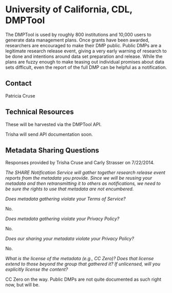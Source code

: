 University of California, CDL, DMPTool
====

The DMPTool is used by roughly 800 institutions and 10,000 users to generate data management plans. Once grants have been awarded, researchers are encouraged to make their DMP public. Public DMPs are a legitimate research release event, giving a very early warning of research to be done and intentions around data set preparation and release. While the plans are fuzzy enough to make teasing out individual promises about data sets difficult, even the report of the full DMP can be helpful as a notification.

Contact
----

Patricia Cruse

Technical Resources
----

These will be harvested via the DMPTool API.

Trisha will send API documentation soon.

Metadata Sharing Questions
----

Responses provided by Trisha Cruse and Carly Strasser on 7/22/2014.

_The SHARE Notification Service will gather together research release event reports from the metadata you provide. Since we will be reusing your metadata and then retransmitting it to others as notifications, we need to be sure the rights to use that metadata are not encumbered._


_Does metadata gathering violate your Terms of Service?_


No.

_Does metadata gathering violate your Privacy Policy?_

No.


_Does our sharing your metadata violate your Privacy Policy?_

No.

_What is the license of the metadata (e.g., CC Zero)? Does that license extend to those beyond the group that gathered it? If unlicensed, will you explicitly license the content?_

CC Zero on the way. Public DMPs are not quite documented as such right now, but will be.
